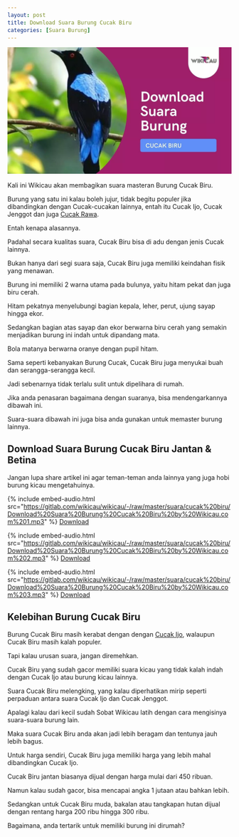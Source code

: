 ```yaml
---
layout: post
title: Download Suara Burung Cucak Biru
categories: [Suara Burung]
---
```


![](/images/suara-cucak-biru.webp)

Kali ini Wikicau akan membagikan suara masteran Burung Cucak Biru.

Burung yang satu ini kalau boleh jujur, tidak begitu populer jika dibandingkan dengan Cucak-cucakan lainnya, entah itu Cucak Ijo, Cucak Jenggot dan juga [Cucak Rawa](https://wikicau.com/suara-cucak-rowo/).

Entah kenapa alasannya.

Padahal secara kualitas suara, Cucak Biru bisa di adu dengan jenis Cucak lainnya.

Bukan hanya dari segi suara saja, Cucak Biru juga memiliki keindahan fisik yang menawan.

Burung ini memiliki 2 warna utama pada bulunya, yaitu hitam pekat dan juga biru cerah.

Hitam pekatnya menyelubungi bagian kepala, leher, perut, ujung sayap hingga ekor.

Sedangkan bagian atas sayap dan ekor berwarna biru cerah yang semakin menjadikan burung ini indah untuk dipandang mata.

Bola matanya berwarna oranye dengan pupil hitam.

Sama seperti kebanyakan Burung Cucak, Cucak Biru juga menyukai buah dan serangga-serangga kecil.

Jadi sebenarnya tidak terlalu sulit untuk dipelihara di rumah.

Jika anda penasaran bagaimana dengan suaranya, bisa mendengarkannya dibawah ini.

Suara-suara dibawah ini juga bisa anda gunakan untuk memaster burung lainnya.

## Download Suara Burung Cucak Biru Jantan & Betina

Jangan lupa share artikel ini agar teman-teman anda lainnya yang juga hobi burung kicau mengetahuinya.

{% include embed-audio.html src="https://gitlab.com/wikicau/wikicau/-/raw/master/suara/cucak%20biru/Download%20Suara%20Burung%20Cucak%20Biru%20by%20Wikicau.com%201.mp3" %}
[Download](https://bit.ly/2ZerpoI)

{% include embed-audio.html src="https://gitlab.com/wikicau/wikicau/-/raw/master/suara/cucak%20biru/Download%20Suara%20Burung%20Cucak%20Biru%20by%20Wikicau.com%202.mp3" %}
[Download](https://bit.ly/2zb6PGY)

{% include embed-audio.html src="https://gitlab.com/wikicau/wikicau/-/raw/master/suara/cucak%20biru/Download%20Suara%20Burung%20Cucak%20Biru%20by%20Wikicau.com%203.mp3" %}
[Download](https://bit.ly/33JqrAb)

## Kelebihan Burung Cucak Biru

Burung Cucak Biru masih kerabat dengan dengan [Cucak Ijo](https://wikicau.com/cara-merawat-cucak-ijo/), walaupun Cucak Biru masih kalah populer.

Tapi kalau urusan suara, jangan diremehkan.

Cucak Biru yang sudah gacor memiliki suara kicau yang tidak kalah indah dengan Cucak Ijo atau burung kicau lainnya.

Suara Cucak Biru melengking, yang kalau diperhatikan mirip seperti perpaduan antara suara Cucak Ijo dan Cucak Jenggot.

Apalagi kalau dari kecil sudah Sobat Wikicau latih dengan cara mengisinya suara-suara burung lain.

Maka suara Cucak Biru anda akan jadi lebih beragam dan tentunya jauh lebih bagus.

Untuk harga sendiri, Cucak Biru juga memiliki harga yang lebih mahal dibandingkan Cucak Ijo.

Cucak Biru jantan biasanya dijual dengan harga mulai dari 450 ribuan.

Namun kalau sudah gacor, bisa mencapai angka 1 jutaan atau bahkan lebih.

Sedangkan untuk Cucak Biru muda, bakalan atau tangkapan hutan dijual dengan rentang harga 200 ribu hingga 300 ribu.

Bagaimana, anda tertarik untuk memiliki burung ini dirumah?